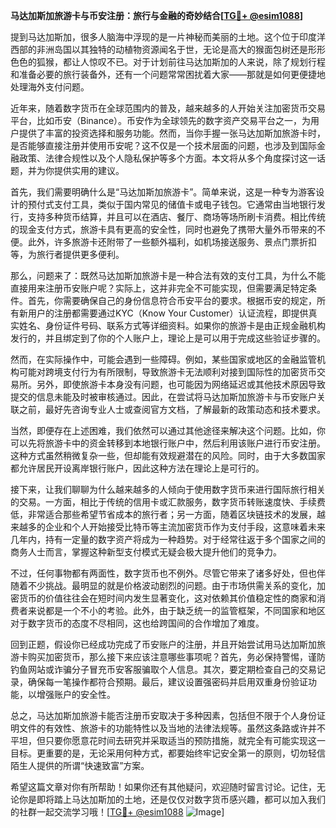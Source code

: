 **马达加斯加旅游卡与币安注册：旅行与金融的奇妙结合[[TG💪+ @esim1088](https://t.me/s/esim1088)]**

提到马达加斯加，很多人脑海中浮现的是一片神秘而美丽的土地。这个位于印度洋西部的非洲岛国以其独特的动植物资源闻名于世，无论是高大的猴面包树还是形形色色的狐猴，都让人惊叹不已。对于计划前往马达加斯加的人来说，除了规划行程和准备必要的旅行装备外，还有一个问题常常困扰着大家——那就是如何更便捷地处理海外支付问题。

近年来，随着数字货币在全球范围内的普及，越来越多的人开始关注加密货币交易平台，比如币安（Binance）。币安作为全球领先的数字资产交易平台之一，为用户提供了丰富的投资选择和服务功能。然而，当你手握一张马达加斯加旅游卡时，是否能够直接注册并使用币安呢？这不仅是一个技术层面的问题，也涉及到国际金融政策、法律合规性以及个人隐私保护等多个方面。本文将从多个角度探讨这一话题，并为你提供实用的建议。

首先，我们需要明确什么是“马达加斯加旅游卡”。简单来说，这是一种专为游客设计的预付式支付工具，类似于国内常见的储值卡或电子钱包。它通常由当地银行发行，支持多种货币结算，并且可以在酒店、餐厅、商场等场所刷卡消费。相比传统的现金支付方式，旅游卡具有更高的安全性，同时也避免了携带大量外币带来的不便。此外，许多旅游卡还附带了一些额外福利，如机场接送服务、景点门票折扣等，为旅行者提供更多便利。

那么，问题来了：既然马达加斯加旅游卡是一种合法有效的支付工具，为什么不能直接用来注册币安账户呢？实际上，这并非完全不可能实现，但需要满足特定条件。首先，你需要确保自己的身份信息符合币安平台的要求。根据币安的规定，所有新用户的注册都需要通过KYC（Know Your Customer）认证流程，即提供真实姓名、身份证件号码、联系方式等详细资料。如果你的旅游卡是由正规金融机构发行的，并且绑定到了你的个人账户上，理论上是可以用于完成这些验证步骤的。

然而，在实际操作中，可能会遇到一些障碍。例如，某些国家或地区的金融监管机构可能对跨境支付行为有所限制，导致旅游卡无法顺利对接到国际性的加密货币交易所。另外，即使旅游卡本身没有问题，也可能因为网络延迟或其他技术原因导致提交的信息未能及时被审核通过。因此，在尝试将马达加斯加旅游卡与币安账户关联之前，最好先咨询专业人士或查阅官方文档，了解最新的政策动态和技术要求。

当然，即便存在上述困难，我们依然可以通过其他途径来解决这个问题。比如，你可以先将旅游卡中的资金转移到本地银行账户中，然后利用该账户进行币安注册。这种方式虽然稍微复杂一些，但却能有效规避潜在的风险。同时，由于大多数国家都允许居民开设离岸银行账户，因此这种方法在理论上是可行的。

接下来，让我们聊聊为什么越来越多的人倾向于使用数字货币来进行国际旅行相关的交易。一方面，相比于传统的信用卡或汇款服务，数字货币转账速度快、手续费低，非常适合那些希望节省成本的旅行者；另一方面，随着区块链技术的发展，越来越多的企业和个人开始接受比特币等主流加密货币作为支付手段，这意味着未来几年内，持有一定量的数字资产将成为一种趋势。对于经常往返于多个国家之间的商务人士而言，掌握这种新型支付模式无疑会极大提升他们的竞争力。

不过，任何事物都有两面性，数字货币也不例外。尽管它带来了诸多好处，但也伴随着不少挑战。最明显的就是价格波动剧烈的问题。由于市场供需关系的变化，加密货币的价值往往会在短时间内发生显著变化，这对依赖其价值稳定性的商家和消费者来说都是一个不小的考验。此外，由于缺乏统一的监管框架，不同国家和地区对于数字货币的态度不尽相同，这也给跨国间的合作增加了难度。

回到正题，假设你已经成功完成了币安账户的注册，并且开始尝试用马达加斯加旅游卡购买加密货币，那么接下来应该注意哪些事项呢？首先，务必保持警惕，谨防钓鱼网站或诈骗分子冒充币安客服骗取个人信息。其次，要定期检查自己的交易记录，确保每一笔操作都符合预期。最后，建议设置强密码并启用双重身份验证功能，以增强账户的安全性。

总之，马达加斯加旅游卡能否注册币安取决于多种因素，包括但不限于个人身份证明文件的有效性、旅游卡的功能特性以及当地的法律法规等。虽然这条路或许并不平坦，但只要你愿意花时间去研究并采取适当的预防措施，就完全有可能实现这一目标。更重要的是，无论采用何种方式，都要始终牢记安全第一的原则，切勿轻信陌生人提供的所谓“快速致富”方案。

希望这篇文章对你有所帮助！如果你还有其他疑问，欢迎随时留言讨论。记住，无论你是即将踏上马达加斯加的土地，还是仅仅对数字货币感兴趣，都可以加入我们的社群一起交流学习哦！[[TG💪+ @esim1088](https://t.me/s/esim1088) ![Image](https://i.postimg.cc/4NQfJmqS/Snipaste-2025-05-13-00-14-12.png)]